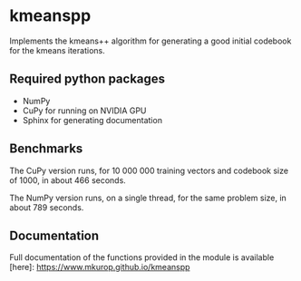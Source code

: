 # kmeanspp

Implements the kmeans++ algorithm for generating a good initial codebook for the kmeans iterations.

## Required python packages
- NumPy
- CuPy for running on NVIDIA GPU
- Sphinx for generating documentation

## Benchmarks
The CuPy version runs, for 10 000 000 training vectors and codebook size of 1000, in about 466 seconds.

The NumPy version runs, on a single thread, for the same problem size, in about 789 seconds.

## Documentation
Full documentation of the functions provided in the module is available [here]: https://www.mkurop.github.io/kmeanspp
